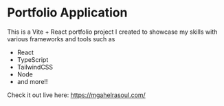 # Portfolio Application

This is a Vite + React portfolio project I created to showcase my skills with various frameworks and tools such as 
- React 
- TypeScript 
- TailwindCSS 
- Node 
- and more!!

Check it out live here: https://mgahelrasoul.com/
